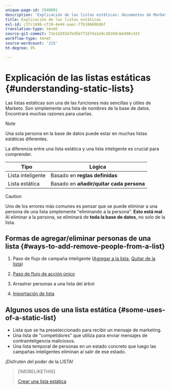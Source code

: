 ```yaml
---
unique-page-id: 2949891
description: 'Explicación de las listas estáticas: documentos de Marketo: documentación del producto'
title: Explicación de las listas estáticas
exl-id: c37c1496-cf19-4e44-aaec-77b10669b9bf
translation-type: tm+mt
source-git-commit: 72e1d29347bd5b77107da1e9c30169cb6490c432
workflow-type: tm+mt
source-wordcount: '215'
ht-degree: 0%

---
```


# Explicación de las listas estáticas {#understanding-static-lists}

Las listas estáticas son una de las funciones más sencillas y útiles de Marketo. Son simplemente una lista de nombres de la base de datos. Encontrará muchas razones para usarlas.

>[!NOTE]
>
>Una sola persona en la base de datos puede estar en muchas listas estáticas diferentes.

La diferencia entre una lista estática y una lista inteligente es crucial para comprender.

| Tipo | Lógica |
|---|---|
| Lista inteligente | Basado en **reglas definidas** |
| Lista estática | Basado en **añadir/quitar cada persona** |

>[!CAUTION]
>
>Uno de los errores más comunes es pensar que se puede eliminar a una persona de una lista simplemente &quot;eliminando a la persona&quot;. **Esto está mal**. Al eliminar a la persona, se eliminará de **toda la base de datos**, no solo de la lista.

## Formas de agregar/eliminar personas de una lista {#ways-to-add-remove-people-from-a-list}

1. Paso de flujo de campaña inteligente ([Agregar a la lista](/help/marketo/product-docs/core-marketo-concepts/smart-campaigns/flow-actions/add-to-list.md), [Quitar de la lista](/help/marketo/product-docs/core-marketo-concepts/smart-campaigns/flow-actions/remove-from-list.md))

1. [Paso de flujo de acción único](/help/marketo/product-docs/core-marketo-concepts/smart-lists-and-static-lists/using-smart-lists/run-a-single-flow-step-from-a-smart-list.md)
1. Arrastrar personas a una lista del árbol
1. [Importación de lista](/help/marketo/getting-started/quick-wins/import-a-list-of-people.md)

## Algunos usos de una lista estática {#some-uses-of-a-static-list}

* Lista que se ha preseleccionado para recibir un mensaje de marketing.
* Una lista de &quot;competidores&quot; que utiliza para enviar mensajes de contrainteligencia maliciosos.
* Una lista temporal de personas en un estado concreto que luego las campañas inteligentes eliminan al salir de ese estado.

¡Disfruten del poder de la LISTA!

>[!MORELIKETHIS]
>
>[Crear una lista estática](/help/marketo/product-docs/core-marketo-concepts/smart-lists-and-static-lists/static-lists/create-a-static-list.md)
